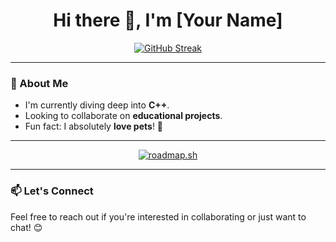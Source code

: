 <h1 align="center">Hi there 👋, I'm [Your Name]</h1>

<p align="center">
    <a href="https://github.com/abel8260">
        <img src="https://github-readme-streak-stats.herokuapp.com/?user=abel8260&theme=calm" alt="GitHub Streak"/>
    </a>
</p>

---

### 🌱 About Me

- I'm currently diving deep into **C++**.
- Looking to collaborate on **educational projects**.
- Fun fact: I absolutely **love pets**! 🐾

---

<p align="center">
    <a href="https://roadmap.sh">
        <img src="https://api.roadmap.sh/v1-badge/tall/64e2cea2ced78d29353345ec?variant=dark" alt="roadmap.sh"/>
    </a>
</p>

---

### 📫 Let's Connect

Feel free to reach out if you're interested in collaborating or just want to chat! 😊

